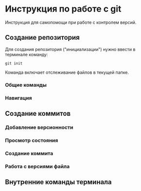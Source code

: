 # **Инструкция по работе с git**

Инструкция для самопомощи при работе с контролем версий.

## Создание репозитория

Для создания репозитория ("инициализации") нужно ввести в терминале команду: 

    git init

Команда включает отслеживание файлов в текущей папке.

### Общие команды

### Навигация

## Создание коммитов

### Добавление версионности

### Просмотр состояния

### Создание коммита

### Работа с версиями файла

## Внутренние команды терминала

